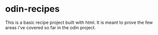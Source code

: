 # odin-recipes
This is a basic recipe project built with html.
It is meant to prove the few areas i've covered so far in the odin project.
 